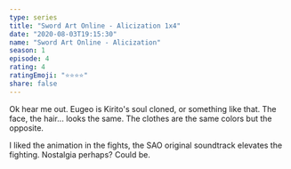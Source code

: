 ```yaml
--- 
type: series 
title: "Sword Art Online - Alicization 1x4" 
date: "2020-08-03T19:15:30" 
name: "Sword Art Online - Alicization" 
season: 1 
episode: 4 
rating: 4 
ratingEmoji: "⭐️⭐️⭐️⭐️" 
share: false 
---
```


Ok hear me out. Eugeo is Kirito's soul cloned, or something like that. The face, the hair... looks the same. The clothes are the same colors but the opposite. 

I liked the animation in the fights, the SAO original soundtrack elevates the fighting. Nostalgia perhaps? Could be.
